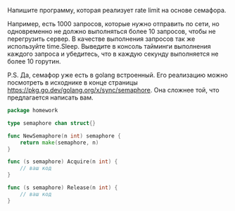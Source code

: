 Напишите программу, которая реализует rate limit на основе семафора.

Например, есть 1000 запросов, которые нужно отправить по сети, но одновременно не должно выполняться более 10 запросов, чтобы не перегрузить сервер. В качестве выполнения запросов так же используйте time.Sleep. Выведите в консоль тайминги выполнения каждого запроса и убедитесь, что в каждую секунду выполняется не более 10 горутин.

P.S. Да, семафор уже есть в golang встроенный. Его реализацию можно посмотреть в исходнике в конце страницы https://pkg.go.dev/golang.org/x/sync/semaphore. Она сложнее той, что предлагается написать вам.

```go
package homework

type semaphore chan struct{}

func NewSemaphore(n int) semaphore {
	return make(semaphore, n)
}

func (s semaphore) Acquire(n int) {
	// ваш код
}

func (s semaphore) Release(n int) {
	// ваш код
}
```